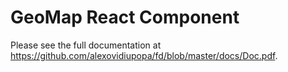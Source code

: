 # GeoMap React Component

Please see the full documentation at https://github.com/alexovidiupopa/fd/blob/master/docs/Doc.pdf. 
